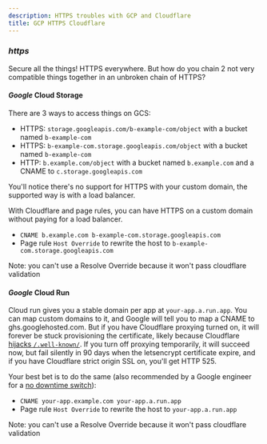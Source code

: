 ```yaml
---
description: HTTPS troubles with GCP and Cloudflare
title: GCP HTTPS Cloudflare
---
```


### _https_

Secure all the things!
HTTPS everywhere.
But how do you chain 2 not very compatible things together
in an unbroken chain of HTTPS?

#### _Google_ Cloud Storage

There are 3 ways to access things on GCS:

- HTTPS: `storage.googleapis.com/b-example-com/object` with a bucket named `b-example-com`
- HTTPS: `b-example-com.storage.googleapis.com/object` with a bucket named `b-example-com`
- HTTP: `b.example.com/object` with a bucket named `b.example.com` and a CNAME to `c.storage.googleapis.com`

You'll notice there's no support for HTTPS with your custom domain,
the supported way is with a load balancer.

With Cloudflare and page rules,
you can have HTTPS on a custom domain without paying for a load balancer.

- `CNAME b.example.com b-example-com.storage.googleapis.com`
- Page rule `Host Override` to rewrite the host to `b-example-com.storage.googleapis.com`

Note: you can't use a Resolve Override because it won't pass cloudflare validation

#### _Google_ Cloud Run

Cloud run gives you a stable domain per app at `your-app.a.run.app`.
You can map custom domains to it,
and Google will tell you to map a CNAME to ghs.googlehosted.com.
But if you have Cloudflare proxying turned on,
it will forever be stuck provisioning the certificate,
likely because Cloudflare [hijacks `/.well-known/`](https://stackoverflow.com/a/62047503).
If you turn off proxying temporarily,
it will succeed now, but fail silently in 90 days when the letsencrypt certificate expire,
and if you have Cloudflare strict origin SSL on, you'll get HTTP 525.

Your best bet is to do the same (also recommended by a Google engineer for a [no downtime switch](https://stackoverflow.com/a/59260376)):

- `CNAME your-app.example.com your-app.a.run.app`
- Page rule `Host Override` to rewrite the host to `your-app.a.run.app`

Note: you can't use a Resolve Override because it won't pass cloudflare validation
